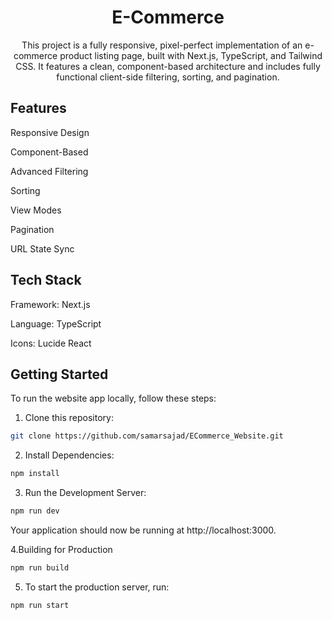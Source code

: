 <div align="center">
  <h1> E-Commerce</h1>
  <p>This project is a fully responsive, pixel-perfect implementation of an e-commerce product listing page, built with Next.js, TypeScript, and Tailwind CSS. It features a clean, component-based architecture and includes fully functional client-side filtering, sorting, and pagination.</p>
</div>



<div align="left">
  <h2> Features </h2>
  <p> Responsive Design</p>
  <p>Component-Based</p>
  <p>Advanced Filtering</p>
  <p>Sorting</p>
  <p>View Modes</p>
  <p>Pagination</p>
  <p>URL State Sync</p>
  
</div>
<div align="left">
  <h2>Tech Stack</h2>
  <p>Framework: Next.js </p>
  <p>Language: TypeScript</p>
  <p>Icons: Lucide React</p>
</div>

<div>
  <h2>Getting Started</h2>
</div>

To run the website app locally, follow these steps:

1. Clone this repository:

 ```bash
 git clone https://github.com/samarsajad/ECommerce_Website.git
```

2. Install Dependencies:

```bash
npm install
```

3.  Run the Development Server:

```bash
npm run dev
``` 

Your application should now be running at http://localhost:3000.

4.Building for Production

```bash
npm run build
```


5. To start the production server, run:

```bash
npm run start
```
